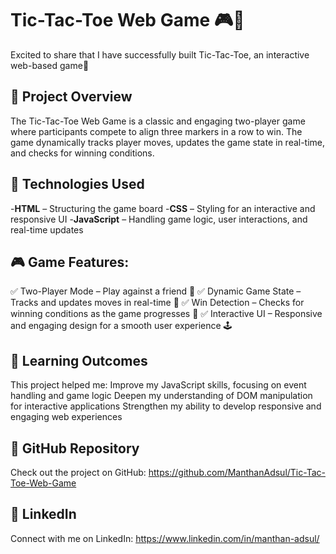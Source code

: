 #  Tic-Tac-Toe Web Game 🎮🚀
Excited to share that I have successfully built Tic-Tac-Toe, an interactive web-based game🎉

## 🚀 Project Overview
The Tic-Tac-Toe Web Game is a classic and engaging two-player game where participants compete to align three markers in a row to win. The game dynamically tracks player moves, updates the game state in real-time, and checks for winning conditions.

## 🔧 Technologies Used
-**HTML** – Structuring the game board
-**CSS** – Styling for an interactive and responsive UI
-**JavaScript** – Handling game logic, user interactions, and real-time updates

## 🎮 Game Features:
✅ Two-Player Mode – Play against a friend 🤝
✅ Dynamic Game State – Tracks and updates moves in real-time 🔄
✅ Win Detection – Checks for winning conditions as the game progresses 🎯
✅ Interactive UI – Responsive and engaging design for a smooth user experience 🕹️

## 🎯 Learning Outcomes
This project helped me:
Improve my JavaScript skills, focusing on event handling and game logic
Deepen my understanding of DOM manipulation for interactive applications
Strengthen my ability to develop responsive and engaging web experiences

## 🔗 GitHub Repository
Check out the project on GitHub: https://github.com/ManthanAdsul/Tic-Tac-Toe-Web-Game

## 🔗 LinkedIn
Connect with me on LinkedIn: https://www.linkedin.com/in/manthan-adsul/
